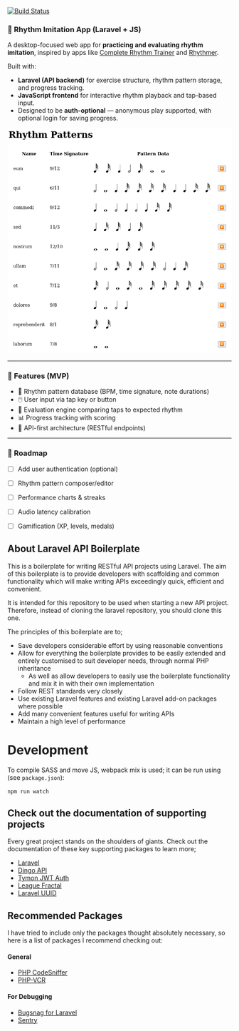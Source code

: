 [![Build Status](https://github.com/camilajenny/rhythm-trainer/actions/workflows/ci.yml/badge.svg)](https://github.com/camilajenny/rhythm-trainer/actions/workflows/ci.yml)

### 🎵 Rhythm Imitation App (Laravel + JS)

A desktop-focused web app for **practicing and evaluating rhythm imitation**, inspired by apps like [Complete Rhythm Trainer](https://play.google.com/store/apps/details?id=com.binaryguilt.completerhythmtrainer) and [Rhythmer](https://play.google.com/store/apps/details?id=ru.demax.rhythmerr).

Built with:

* **Laravel (API backend)** for exercise structure, rhythm pattern storage, and progress tracking.
* **JavaScript frontend** for interactive rhythm playback and tap-based input.
* Designed to be **auth-optional** — anonymous play supported, with optional login for saving progress.

![simple-table.png](assets/simple-table.png)

---

### 🔧 Features (MVP)

* 🎼 Rhythm pattern database (BPM, time signature, note durations)
* 🖱️ User input via tap key or button
* 🧠 Evaluation engine comparing taps to expected rhythm
* 📊 Progress tracking with scoring
* 📁 API-first architecture (RESTful endpoints)

---

### 🚧 Roadmap

* [ ] Add user authentication (optional)
* [ ] Rhythm pattern composer/editor
* [ ] Performance charts & streaks
* [ ] Audio latency calibration
* [ ] Gamification (XP, levels, medals)


## About Laravel API Boilerplate
This is a boilerplate for writing RESTful API projects using Laravel. The aim of this boilerplate is to provide developers with scaffolding and common functionality which will make writing APIs exceedingly quick, efficient and convenient.

It is intended for this repository to be used when starting a new API project. Therefore, instead of cloning the laravel repository, you should clone this one.

The principles of this boilerplate are to;

 - Save developers considerable effort by using reasonable conventions
 - Allow for everything the boilerplate provides to be easily extended and entirely customised to suit developer needs, through normal PHP inheritance
   - As well as allow developers to easily use the boilerplate functionality and mix it in with their own implementation
 - Follow REST standards very closely
 - Use existing Laravel features and existing Laravel add-on packages where possible
 - Add many convenient features useful for writing APIs
 - Maintain a high level of performance

# Development

To compile SASS and move JS, webpack mix is used; it can be run using (see `package.json`):
```
npm run watch
```

## Check out the documentation of supporting projects

Every great project stands on the shoulders of giants. Check out the documentation of these key supporting packages to learn more;

 - [Laravel](https://laravel.com/docs/)
 - [Dingo API](https://github.com/dingo/api/wiki)
 - [Tymon JWT Auth](https://github.com/tymondesigns/jwt-auth)
 - [League Fractal](https://fractal.thephpleague.com/)
 - [Laravel UUID](https://github.com/webpatser/laravel-uuid/tree/2.1.1)

## Recommended Packages

I have tried to include only the packages thought absolutely necessary, so here is a list of packages I recommend checking out:

#### General 
 - [PHP CodeSniffer](https://github.com/squizlabs/PHP_CodeSniffer)
 - [PHP-VCR](https://github.com/php-vcr/php-vcr)

#### For Debugging 
 - [Bugsnag for Laravel](https://github.com/bugsnag/bugsnag-laravel)
 - [Sentry](https://github.com/getsentry/sentry-laravel)

